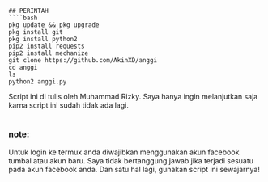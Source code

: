 ````
## PERINTAH
````bash
pkg update && pkg upgrade
pkg install git 
pkg install python2 
pip2 install requests
pip2 install mechanize 
git clone https://github.com/AkinXD/anggi
cd anggi
ls 
python2 anggi.py
````
Script ini di tulis oleh Muhammad Rizky. Saya hanya ingin melanjutkan saja karna script ini sudah tidak ada lagi.
#
### note:
Untuk login ke termux anda diwajibkan menggunakan akun facebook tumbal atau akun baru. Saya tidak bertanggung jawab jika terjadi sesuatu pada akun facebook anda. Dan satu hal lagi, gunakan script ini sewajarnya!
#

